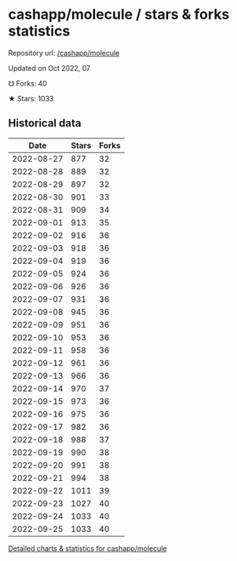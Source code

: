 # cashapp/molecule / stars & forks statistics

Repository url: [/cashapp/molecule](https://github.com/cashapp/molecule)

Updated on Oct 2022, 07

☋ Forks: 40

★ Stars: 1033

## Historical data
| Date | Stars | Forks |
|------|-------|-------|
| 2022-08-27 | 877 | 32 | 
| 2022-08-28 | 889 | 32 | 
| 2022-08-29 | 897 | 32 | 
| 2022-08-30 | 901 | 33 | 
| 2022-08-31 | 909 | 34 | 
| 2022-09-01 | 913 | 35 | 
| 2022-09-02 | 916 | 36 | 
| 2022-09-03 | 918 | 36 | 
| 2022-09-04 | 919 | 36 | 
| 2022-09-05 | 924 | 36 | 
| 2022-09-06 | 926 | 36 | 
| 2022-09-07 | 931 | 36 | 
| 2022-09-08 | 945 | 36 | 
| 2022-09-09 | 951 | 36 | 
| 2022-09-10 | 953 | 36 | 
| 2022-09-11 | 958 | 36 | 
| 2022-09-12 | 961 | 36 | 
| 2022-09-13 | 966 | 36 | 
| 2022-09-14 | 970 | 37 | 
| 2022-09-15 | 973 | 36 | 
| 2022-09-16 | 975 | 36 | 
| 2022-09-17 | 982 | 36 | 
| 2022-09-18 | 988 | 37 | 
| 2022-09-19 | 990 | 38 | 
| 2022-09-20 | 991 | 38 | 
| 2022-09-21 | 994 | 38 | 
| 2022-09-22 | 1011 | 39 | 
| 2022-09-23 | 1027 | 40 | 
| 2022-09-24 | 1033 | 40 | 
| 2022-09-25 | 1033 | 40 | 


[Detailed charts & statistics for cashapp/molecule](https://reviewgithub.com/rep/cashapp/molecule)
